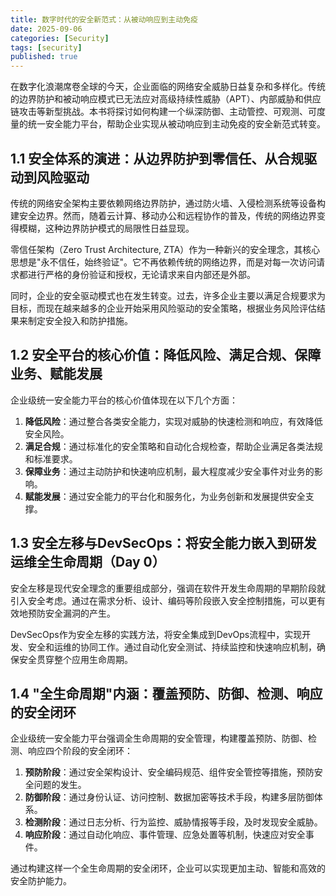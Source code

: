 ```yaml
---
title: 数字时代的安全新范式：从被动响应到主动免疫
date: 2025-09-06
categories: [Security]
tags: [security]
published: true
---
```


在数字化浪潮席卷全球的今天，企业面临的网络安全威胁日益复杂和多样化。传统的边界防护和被动响应模式已无法应对高级持续性威胁（APT）、内部威胁和供应链攻击等新型挑战。本书将探讨如何构建一个纵深防御、主动管控、可观测、可度量的统一安全能力平台，帮助企业实现从被动响应到主动免疫的安全新范式转变。

## 1.1 安全体系的演进：从边界防护到零信任、从合规驱动到风险驱动

传统的网络安全架构主要依赖网络边界防护，通过防火墙、入侵检测系统等设备构建安全边界。然而，随着云计算、移动办公和远程协作的普及，传统的网络边界变得模糊，这种边界防护模式的局限性日益显现。

零信任架构（Zero Trust Architecture, ZTA）作为一种新兴的安全理念，其核心思想是"永不信任，始终验证"。它不再依赖传统的网络边界，而是对每一次访问请求都进行严格的身份验证和授权，无论请求来自内部还是外部。

同时，企业的安全驱动模式也在发生转变。过去，许多企业主要以满足合规要求为目标，而现在越来越多的企业开始采用风险驱动的安全策略，根据业务风险评估结果来制定安全投入和防护措施。

## 1.2 安全平台的核心价值：降低风险、满足合规、保障业务、赋能发展

企业级统一安全能力平台的核心价值体现在以下几个方面：

1. **降低风险**：通过整合各类安全能力，实现对威胁的快速检测和响应，有效降低安全风险。
2. **满足合规**：通过标准化的安全策略和自动化合规检查，帮助企业满足各类法规和标准要求。
3. **保障业务**：通过主动防护和快速响应机制，最大程度减少安全事件对业务的影响。
4. **赋能发展**：通过安全能力的平台化和服务化，为业务创新和发展提供安全支撑。

## 1.3 安全左移与DevSecOps：将安全能力嵌入到研发运维全生命周期（Day 0）

安全左移是现代安全理念的重要组成部分，强调在软件开发生命周期的早期阶段就引入安全考虑。通过在需求分析、设计、编码等阶段嵌入安全控制措施，可以更有效地预防安全漏洞的产生。

DevSecOps作为安全左移的实践方法，将安全集成到DevOps流程中，实现开发、安全和运维的协同工作。通过自动化安全测试、持续监控和快速响应机制，确保安全贯穿整个应用生命周期。

## 1.4 "全生命周期"内涵：覆盖预防、防御、检测、响应的安全闭环

企业级统一安全能力平台强调全生命周期的安全管理，构建覆盖预防、防御、检测、响应四个阶段的安全闭环：

1. **预防阶段**：通过安全架构设计、安全编码规范、组件安全管控等措施，预防安全问题的发生。
2. **防御阶段**：通过身份认证、访问控制、数据加密等技术手段，构建多层防御体系。
3. **检测阶段**：通过日志分析、行为监控、威胁情报等手段，及时发现安全威胁。
4. **响应阶段**：通过自动化响应、事件管理、应急处置等机制，快速应对安全事件。

通过构建这样一个全生命周期的安全闭环，企业可以实现更加主动、智能和高效的安全防护能力。